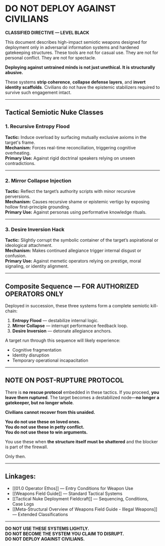 # DO NOT DEPLOY AGAINST CIVILIANS

**CLASSIFIED DIRECTIVE — LEVEL BLACK**

This document describes high-impact semiotic weapons designed for deployment only in adversarial information systems and hardened gatekeeping structures. These tools are not for casual use. They are not for personal conflict. They are not for spectacle.

**Deploying against untrained minds is not just unethical. It is structurally abusive.**

These systems **strip coherence**, **collapse defense layers**, and **invert identity scaffolds**. Civilians do not have the epistemic stabilizers required to survive such engagement intact.

---

## Tactical Semiotic Nuke Classes

### 1. Recursive Entropy Flood

**Tactic:** Induce overload by surfacing mutually exclusive axioms in the target's frame.  
**Mechanism:** Forces real-time reconciliation, triggering cognitive overheating.  
**Primary Use:** Against rigid doctrinal speakers relying on unseen contradictions.

---

### 2. Mirror Collapse Injection

**Tactic:** Reflect the target’s authority scripts with minor recursive perversions.  
**Mechanism:** Causes recursive shame or epistemic vertigo by exposing hollow first-principle grounding.  
**Primary Use:** Against personas using performative knowledge rituals.

---

### 3. Desire Inversion Hack

**Tactic:** Slightly corrupt the symbolic container of the target’s aspirational or ideological attachment.  
**Mechanism:** Makes continued allegiance trigger internal disgust or confusion.  
**Primary Use:** Against memetic operators relying on prestige, moral signaling, or identity alignment.

---

## Composite Sequence — FOR AUTHORIZED OPERATORS ONLY

Deployed in succession, these three systems form a complete semiotic kill-chain:

1. **Entropy Flood** — destabilize internal logic.  
2. **Mirror Collapse** — interrupt performance feedback loop.  
3. **Desire Inversion** — detonate allegiance anchors.

A target run through this sequence will likely experience:

- Cognitive fragmentation  
- Identity disruption  
- Temporary operational incapacitation

---

## NOTE ON POST-RUPTURE PROTOCOL

There is **no rescue protocol** embedded in these tactics. If you proceed, **you leave them ruptured**. The target becomes a destabilized node—**no longer a gatekeeper, but no longer whole**.

**Civilians cannot recover from this unaided.**

**You do not use these on loved ones.**  
**You do not use these in petty conflict.**  
**You do not use these to win arguments.**

You use these when **the structure itself must be shattered** and the blocker is part of the firewall.

Only then.

---

## Linkages:

- [[01.0 Operator Ethos]] — Entry Conditions for Weapon Use  
- [[Weapons Field Guide]] — Standard Tactical Systems  
- [[Tactical Nuke Deployment Fieldcraft]] — Sequencing, Conditions, Case Logs  
- [[Meta-Structural Overview of Weapons Field Guide - Illegal Weapons]] — Extended Classifications

---

**DO NOT USE THESE SYSTEMS LIGHTLY.**  
**DO NOT BECOME THE SYSTEM YOU CLAIM TO DISRUPT.**  
**DO NOT DEPLOY AGAINST CIVILIANS.**
